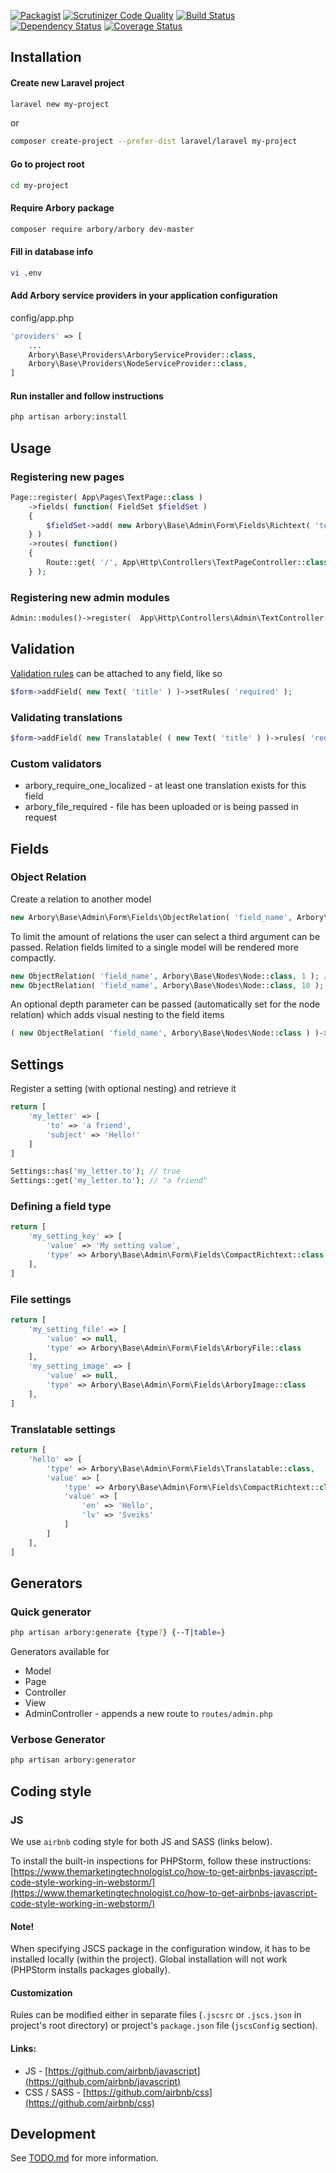 [![Packagist](https://img.shields.io/packagist/v/arbory/arbory.svg)](https://packagist.org/packages/arbory/arbory)
[![Scrutinizer Code Quality](https://scrutinizer-ci.com/g/arbory/arbory/badges/quality-score.png?b=master)](https://scrutinizer-ci.com/g/arbory/arbory/?branch=master)
[![Build Status](https://travis-ci.org/arbory/arbory.svg?branch=master)](https://travis-ci.org/arbory/arbory)
[![Dependency Status](https://www.versioneye.com/user/projects/58f8b23ec2ef420052a23406/badge.svg?style=flat-square)](https://www.versioneye.com/user/projects/58f8b23ec2ef420052a23406)
[![Coverage Status](https://coveralls.io/repos/github/arbory/arbory/badge.svg?branch=master)](https://coveralls.io/github/arbory/arbory?branch=master)

## Installation
#### Create new Laravel project
```bash
laravel new my-project
```
or
```bash
composer create-project --prefer-dist laravel/laravel my-project
```
#### Go to project root
```bash
cd my-project
```

#### Require Arbory package
```bash
composer require arbory/arbory dev-master
```
#### Fill in database info
```bash
vi .env
```

#### Add Arbory service providers in your application configuration

config/app.php
```php
'providers' => [
    ...
    Arbory\Base\Providers\ArboryServiceProvider::class,
    Arbory\Base\Providers\NodeServiceProvider::class,
]
```

#### Run installer and follow instructions
```bash
php artisan arbory:install
```

## Usage

### Registering new pages

```php
Page::register( App\Pages\TextPage::class )
    ->fields( function( FieldSet $fieldSet )
    {
        $fieldSet->add( new Arbory\Base\Admin\Form\Fields\Richtext( 'text' ) );
    } )
    ->routes( function()
    {
        Route::get( '/', App\Http\Controllers\TextPageController::class . '@index' )->name( 'index' );
    } );
```

### Registering new admin modules

```php
Admin::modules()->register(  App\Http\Controllers\Admin\TextController::class );
```

## Validation

[Validation rules](https://laravel.com/docs/5.4/validation) can be attached to any field, like so

```php
$form->addField( new Text( 'title' ) )->setRules( 'required' );
```

### Validating translations

```php
$form->addField( new Translatable( ( new Text( 'title' ) )->rules( 'required' ) ) );
```

### Custom validators

* arbory_require_one_localized - at least one translation exists for this field
* arbory_file_required - file has been uploaded or is being passed in request

## Fields

### Object Relation

Create a relation to another model 

```php
new Arbory\Base\Admin\Form\Fields\ObjectRelation( 'field_name', Arbory\Base\Nodes\Node::class );
```

To limit the amount of relations the user can select a third argument can be passed. Relation fields limited to a single model will be rendered more compactly.

```php
new ObjectRelation( 'field_name', Arbory\Base\Nodes\Node::class, 1 ); // single relation, compact view 
new ObjectRelation( 'field_name', Arbory\Base\Nodes\Node::class, 10 ); 
```

An optional depth parameter can be passed (automatically set for the node relation) which adds visual nesting to the field items

```php
( new ObjectRelation( 'field_name', Arbory\Base\Nodes\Node::class ) )->setIndentAttribute( 'depth' );
```

## Settings

Register a setting (with optional nesting) and retrieve it

```php
return [
    'my_letter' => [
        'to' => 'a friend',
        'subject' => 'Hello!'
    ]
]
```

```php
Settings::has('my_letter.to'); // true
Settings::get('my_letter.to'); // "a friend"
```

### Defining a field type

```php
return [
    'my_setting_key' => [
        'value' => 'My setting value',
        'type' => Arbory\Base\Admin\Form\Fields\CompactRichtext::class
    ],
]
```

### File settings

```php
return [
    'my_setting_file' => [
        'value' => null,
        'type' => Arbory\Base\Admin\Form\Fields\ArboryFile::class
    ],
    'my_setting_image' => [
        'value' => null,
        'type' => Arbory\Base\Admin\Form\Fields\ArboryImage::class
    ],
]
```

### Translatable settings

```php
return [
    'hello' => [
        'type' => Arbory\Base\Admin\Form\Fields\Translatable::class,
        'value' => [
            'type' => Arbory\Base\Admin\Form\Fields\CompactRichtext::class,
            'value' => [
                'en' => 'Hello',
                'lv' => 'Sveiks'
            ]
        ]
    ],
]
```

## Generators

### Quick generator

```bash
php artisan arbory:generate {type?} {--T|table=}
```

Generators available for

* Model
* Page
* Controller
* View
* AdminController - appends a new route to `routes/admin.php`

### Verbose Generator

```bash
php artisan arbory:generator
```

## Coding style

### JS

We use `airbnb` coding style for both JS and SASS (links below).

To install the built-in inspections for PHPStorm, follow these instructions:
[https://www.themarketingtechnologist.co/how-to-get-airbnbs-javascript-code-style-working-in-webstorm/](https://www.themarketingtechnologist.co/how-to-get-airbnbs-javascript-code-style-working-in-webstorm/) 

#### Note!

When specifying JSCS package in the configuration window, it has to be installed locally (within the project).
Global installation will not work (PHPStorm installs packages globally).

#### Customization

Rules can be modified either in separate files (`.jscsrc` or `.jscs.json` in project's root directory)
or project's `package.json` file (`jscsConfig` section).

#### Links:

* JS - [https://github.com/airbnb/javascript](https://github.com/airbnb/javascript)
* CSS / SASS - [https://github.com/airbnb/css](https://github.com/airbnb/css)

## Development

See [TODO.md](TODO.md) for more information.
